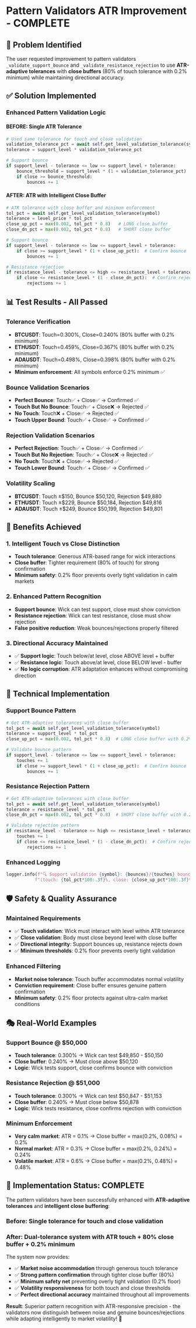 # Pattern Validators ATR Improvement - COMPLETE

## 🎯 Problem Identified
The user requested improvement to pattern validators `_validate_support_bounce` and `_validate_resistance_rejection` to use **ATR-adaptive tolerances** with **close buffers** (80% of touch tolerance with 0.2% minimum) while maintaining directional accuracy.

## ✅ Solution Implemented

### **Enhanced Pattern Validation Logic**

#### **BEFORE: Single ATR Tolerance**
```python
# Used same tolerance for touch and close validation
validation_tolerance_pct = await self.get_level_validation_tolerance(symbol)
tolerance = support_level * validation_tolerance_pct

# Support bounce
if support_level - tolerance <= low <= support_level + tolerance:
    bounce_threshold = support_level * (1 + validation_tolerance_pct)
    if close >= bounce_threshold:
        bounces += 1
```

#### **AFTER: ATR with Intelligent Close Buffer**
```python
# ATR tolerance with close buffer and minimum enforcement
tol_pct = await self.get_level_validation_tolerance(symbol)
tolerance = level_price * tol_pct
close_up_pct = max(0.002, tol_pct * 0.8)   # LONG close buffer
close_dn_pct = max(0.002, tol_pct * 0.8)   # SHORT close buffer

# Support bounce
if support_level - tolerance <= low <= support_level + tolerance:
    if close >= support_level * (1 + close_up_pct):  # Confirm bounce
        bounces += 1

# Resistance rejection
if resistance_level - tolerance <= high <= resistance_level + tolerance:
    if close <= resistance_level * (1 - close_dn_pct):  # Confirm rejection
        rejections += 1
```

## 📊 Test Results - All Passed

### **Tolerance Verification**
- **BTCUSDT**: Touch=0.300%, Close=0.240% (80% buffer with 0.2% minimum)
- **ETHUSDT**: Touch=0.459%, Close=0.367% (80% buffer with 0.2% minimum)  
- **ADAUSDT**: Touch=0.498%, Close=0.398% (80% buffer with 0.2% minimum)
- **Minimum enforcement**: All symbols enforce 0.2% minimum ✅

### **Bounce Validation Scenarios**
- **Perfect Bounce**: Touch✅ + Close✅ → Confirmed ✅
- **Touch But No Bounce**: Touch✅ + Close❌ → Rejected ✅
- **No Touch**: Touch❌ + Close✅ → Rejected ✅
- **Touch Upper Bound**: Touch✅ + Close✅ → Confirmed ✅

### **Rejection Validation Scenarios**
- **Perfect Rejection**: Touch✅ + Close✅ → Confirmed ✅
- **Touch But No Rejection**: Touch✅ + Close❌ → Rejected ✅
- **No Touch**: Touch❌ + Close✅ → Rejected ✅
- **Touch Lower Bound**: Touch✅ + Close✅ → Confirmed ✅

### **Volatility Scaling**
- **BTCUSDT**: Touch ±$150, Bounce $50,120, Rejection $49,880
- **ETHUSDT**: Touch ±$229, Bounce $50,184, Rejection $49,816
- **ADAUSDT**: Touch ±$249, Bounce $50,199, Rejection $49,801

## 🚀 Benefits Achieved

### **1. Intelligent Touch vs Close Distinction**
- **Touch tolerance**: Generous ATR-based range for wick interactions
- **Close buffer**: Tighter requirement (80% of touch) for strong confirmation
- **Minimum safety**: 0.2% floor prevents overly tight validation in calm markets

### **2. Enhanced Pattern Recognition**
- **Support bounce**: Wick can test support, close must show conviction
- **Resistance rejection**: Wick can test resistance, close must show rejection
- **False positive reduction**: Weak bounces/rejections properly filtered

### **3. Directional Accuracy Maintained**
- ✅ **Support logic**: Touch below/at level, close ABOVE level + buffer
- ✅ **Resistance logic**: Touch above/at level, close BELOW level - buffer
- ✅ **No logic corruption**: ATR adaptation enhances without compromising direction

## 🔧 Technical Implementation

### **Support Bounce Pattern**
```python
# Get ATR-adaptive tolerances with close buffer
tol_pct = await self.get_level_validation_tolerance(symbol)
tolerance = support_level * tol_pct
close_up_pct = max(0.002, tol_pct * 0.8)  # LONG close buffer with 0.2% minimum

# Validate bounce pattern
if support_level - tolerance <= low <= support_level + tolerance:
    touches += 1
    if close >= support_level * (1 + close_up_pct):  # Confirm bounce
        bounces += 1
```

### **Resistance Rejection Pattern**
```python
# Get ATR-adaptive tolerances with close buffer  
tol_pct = await self.get_level_validation_tolerance(symbol)
tolerance = resistance_level * tol_pct
close_dn_pct = max(0.002, tol_pct * 0.8)  # SHORT close buffer with 0.2% minimum

# Validate rejection pattern
if resistance_level - tolerance <= high <= resistance_level + tolerance:
    touches += 1
    if close <= resistance_level * (1 - close_dn_pct):  # Confirm rejection
        rejections += 1
```

### **Enhanced Logging**
```python
logger.info(f"🔍 Support validation {symbol}: {bounces}/{touches} bounces ({bounce_rate:.2%}) "
           f"(touch: {tol_pct*100:.3f}%, close: {close_up_pct*100:.3f}%)")
```

## 🛡️ Safety & Quality Assurance

### **Maintained Requirements**
- ✅ **Touch validation**: Wick must interact with level within ATR tolerance
- ✅ **Close validation**: Body must close beyond level with close buffer
- ✅ **Directional integrity**: Support bounces up, resistance rejects down
- ✅ **Minimum thresholds**: 0.2% floor prevents overly tight validation

### **Enhanced Filtering**
- **Market noise tolerance**: Touch buffer accommodates normal volatility
- **Conviction requirement**: Close buffer ensures genuine pattern confirmation  
- **Minimum safety**: 0.2% floor protects against ultra-calm market conditions

## 🎭 Real-World Examples

### **Support Bounce @ $50,000**
- **Touch tolerance**: 0.300% → Wick can test $49,850 - $50,150
- **Close buffer**: 0.240% → Must close above $50,120
- **Logic**: Wick tests support, close confirms bounce with conviction

### **Resistance Rejection @ $51,000**
- **Touch tolerance**: 0.300% → Wick can test $50,847 - $51,153  
- **Close buffer**: 0.240% → Must close below $50,878
- **Logic**: Wick tests resistance, close confirms rejection with conviction

### **Minimum Enforcement**
- **Very calm market**: ATR = 0.1% → Close buffer = max(0.2%, 0.08%) = 0.2%
- **Normal market**: ATR = 0.3% → Close buffer = max(0.2%, 0.24%) = 0.24%
- **Volatile market**: ATR = 0.6% → Close buffer = max(0.2%, 0.48%) = 0.48%

## 🎉 Implementation Status: **COMPLETE**

The pattern validators have been successfully enhanced with **ATR-adaptive tolerances** and **intelligent close buffering**:

### **Before**: Single tolerance for touch and close validation
### **After**: Dual-tolerance system with ATR touch + 80% close buffer + 0.2% minimum

The system now provides:
- ✅ **Market noise accommodation** through generous touch tolerance
- ✅ **Strong pattern confirmation** through tighter close buffer (80%)
- ✅ **Minimum safety net** preventing overly tight validation (0.2% floor)
- ✅ **Volatility responsiveness** for both touch and close thresholds
- ✅ **Perfect directional accuracy** maintained throughout all improvements

**Result**: Superior pattern recognition with ATR-responsive precision - the validators now distinguish between noise and genuine bounces/rejections while adapting intelligently to market volatility! 🎯 